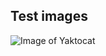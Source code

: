 ## Test images

![Image of Yaktocat](https://localhost:5000/embed/peanut.png?token=bverpEwI1vwj&url=https://github.com/mharthoorn/PagesTest/edit/master/ImageTest.md)
